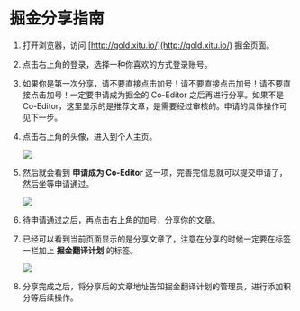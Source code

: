 # 掘金分享指南

1. 打开浏览器，访问 [http://gold.xitu.io/](http://gold.xitu.io/) 掘金页面。

2. 点击右上角的登录，选择一种你喜欢的方式登录账号。

3. 如果你是第一次分享，请不要直接点击加号！请不要直接点击加号！请不要直接点击加号！一定要申请成为掘金的 Co-Editor 之后再进行分享。如果不是 Co-Editor，这里显示的是推荐文章，是需要经过审核的。申请的具体操作可见下一步。

4. 点击右上角的头像，进入到个人主页。

   ![](http://7xl8me.com1.z0.glb.clouddn.com/xitu_glod/4.jpg)

5. 然后就会看到 **申请成为 Co-Editor** 这一项，完善完信息就可以提交申请了，然后坐等申请通过。

   ![](http://7xl8me.com1.z0.glb.clouddn.com/xitu_glod%2F5.jpg)

6. 待申请通过之后，再点击右上角的加号，分享你的文章。

7. 已经可以看到当前页面显示的是分享文章了，注意在分享的时候一定要在标签一栏加上 **掘金翻译计划** 的标签。

   ![](http://7xl8me.com1.z0.glb.clouddn.com/xitu_glod%2F7.jpg)

8. 分享完成之后，将分享后的文章地址告知掘金翻译计划的管理员，进行添加积分等后续操作。
